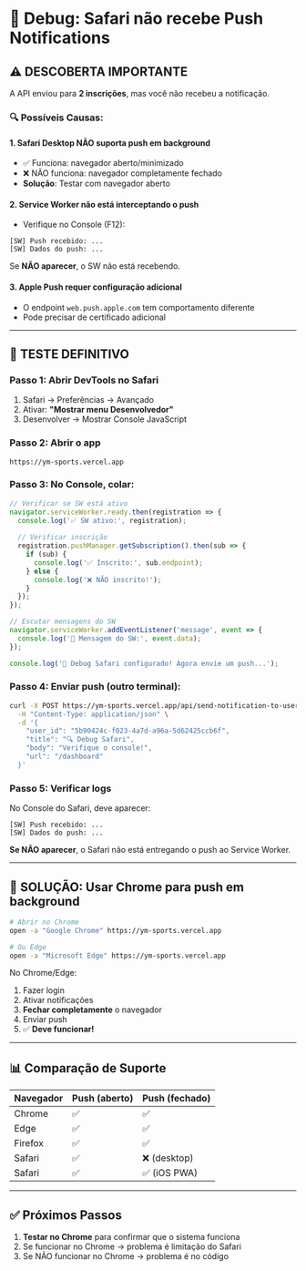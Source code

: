 # 🐛 Debug: Safari não recebe Push Notifications

## ⚠️ DESCOBERTA IMPORTANTE

A API enviou para **2 inscrições**, mas você não recebeu a notificação.

### 🔍 Possíveis Causas:

#### 1. **Safari Desktop NÃO suporta push em background**
   - ✅ Funciona: navegador aberto/minimizado
   - ❌ NÃO funciona: navegador completamente fechado
   - **Solução**: Testar com navegador aberto

#### 2. **Service Worker não está interceptando o push**
   - Verifique no Console (F12):
   ```
   [SW] Push recebido: ...
   [SW] Dados do push: ...
   ```
   
   Se **NÃO aparecer**, o SW não está recebendo.

#### 3. **Apple Push requer configuração adicional**
   - O endpoint `web.push.apple.com` tem comportamento diferente
   - Pode precisar de certificado adicional

---

## 🧪 TESTE DEFINITIVO

### Passo 1: Abrir DevTools no Safari

1. Safari → Preferências → Avançado
2. Ativar: **"Mostrar menu Desenvolvedor"**
3. Desenvolver → Mostrar Console JavaScript

### Passo 2: Abrir o app

```
https://ym-sports.vercel.app
```

### Passo 3: No Console, colar:

```javascript
// Verificar se SW está ativo
navigator.serviceWorker.ready.then(registration => {
  console.log('✅ SW ativo:', registration);
  
  // Verificar inscrição
  registration.pushManager.getSubscription().then(sub => {
    if (sub) {
      console.log('✅ Inscrito:', sub.endpoint);
    } else {
      console.log('❌ NÃO inscrito!');
    }
  });
});

// Escutar mensagens do SW
navigator.serviceWorker.addEventListener('message', event => {
  console.log('📨 Mensagem do SW:', event.data);
});

console.log('🧪 Debug Safari configurado! Agora envie um push...');
```

### Passo 4: Enviar push (outro terminal):

```bash
curl -X POST https://ym-sports.vercel.app/api/send-notification-to-user \
  -H "Content-Type: application/json" \
  -d '{
    "user_id": "5b90424c-f023-4a7d-a96a-5d62425ccb6f",
    "title": "🔍 Debug Safari",
    "body": "Verifique o console!",
    "url": "/dashboard"
  }'
```

### Passo 5: Verificar logs

No Console do Safari, deve aparecer:

```
[SW] Push recebido: ...
[SW] Dados do push: ...
```

**Se NÃO aparecer**, o Safari não está entregando o push ao Service Worker.

---

## 🔧 SOLUÇÃO: Usar Chrome para push em background

```bash
# Abrir no Chrome
open -a "Google Chrome" https://ym-sports.vercel.app

# Ou Edge
open -a "Microsoft Edge" https://ym-sports.vercel.app
```

No Chrome/Edge:
1. Fazer login
2. Ativar notificações
3. **Fechar completamente** o navegador
4. Enviar push
5. ✅ **Deve funcionar!**

---

## 📊 Comparação de Suporte

| Navegador | Push (aberto) | Push (fechado) |
|-----------|---------------|----------------|
| Chrome    | ✅            | ✅             |
| Edge      | ✅            | ✅             |
| Firefox   | ✅            | ✅             |
| Safari    | ✅            | ❌ (desktop)   |
| Safari    | ✅            | ✅ (iOS PWA)   |

---

## ✅ Próximos Passos

1. **Testar no Chrome** para confirmar que o sistema funciona
2. Se funcionar no Chrome → problema é limitação do Safari
3. Se NÃO funcionar no Chrome → problema é no código

